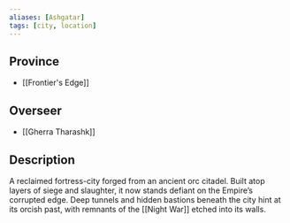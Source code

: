```yaml
---
aliases: [Ashgatar]
tags: [city, location]
---
```


## Province
- [[Frontier's Edge]]

## Overseer
- [[Gherra Tharashk]]

## Description
A reclaimed fortress-city forged from an ancient orc citadel. Built atop layers of siege and slaughter, it now stands defiant on the Empire’s corrupted edge. Deep tunnels and hidden bastions beneath the city hint at its orcish past, with remnants of the [[Night War]] etched into its walls.

